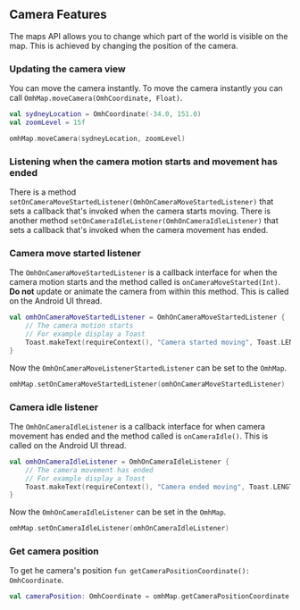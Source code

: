 ## Camera Features
The maps API allows you to change which part of the world is visible on the map. This is achieved by changing the position of the camera.

### Updating the camera view
You can move the camera instantly. To move the camera instantly you can call `OmhMap.moveCamera(OmhCoordinate, Float)`.

```kotlin
val sydneyLocation = OmhCoordinate(-34.0, 151.0)
val zoomLevel = 15f

omhMap.moveCamera(sydneyLocation, zoomLevel)
```

### Listening when the camera motion starts and movement has ended
There is a method `setOnCameraMoveStartedListener(OmhOnCameraMoveStartedListener)` that sets a callback that's invoked when the camera starts moving.
There is another method `setOnCameraIdleListener(OmhOnCameraIdleListener)` that sets a callback that's invoked when the camera movement has ended.

### Camera move started listener
The `OmhOnCameraMoveStartedListener` is a callback interface for when the camera motion starts and the method called is `onCameraMoveStarted(Int)`. **Do not** update or animate the camera from within this method. 
This is called on the Android UI thread.

```kotlin
val omhOnCameraMoveStartedListener = OmhOnCameraMoveStartedListener {
    // The camera motion starts
    // For example display a Toast
    Toast.makeText(requireContext(), "Camera started moving", Toast.LENGTH_SHORT).show()
}
```

Now the `OmhOnCameraMoveListenerStartedListener` can be set to the `OmhMap`.

```kotlin
omhMap.setOnCameraMoveStartedListener(omhOnCameraMoveStartedListener)
```

### Camera idle listener
The `OmhOnCameraIdleListener` is a callback interface for when camera movement has ended and the method called is `onCameraIdle()`.
This is called on the Android UI thread.

```kotlin
val omhOnCameraIdleListener = OmhOnCameraIdleListener {
    // The camera movement has ended
    // For example display a Toast
    Toast.makeText(requireContext(), "Camera ended moving", Toast.LENGTH_SHORT).show()
}
```

Now the `OmhOnCameraIdleListener` can be set in the `OmhMap`.

```kotlin
omhMap.setOnCameraIdleListener(omhOnCameraIdleListener)
```

### Get camera position
To get he camera's position `fun getCameraPositionCoordinate(): OmhCoordinate`.

```kotlin
val cameraPosition: OmhCoordinate = omhMap.getCameraPositionCoordinate()

```
